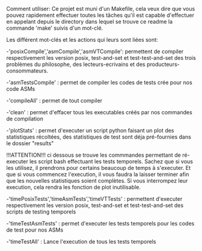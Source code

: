 Comment utiliser:
Ce projet est muni d'un Makefile, cela veux dire que vous pouvez rapidement effectuer toutes les tâches qu'il est capable d'effectuer en appelant depuis le directory dans lequel se trouve ce readme la commande 'make' suivis d'un mot-clé.

Les différent mot-clés et les actions qui leurs sont liées sont:

-'posixCompile','asmCompile','asmVTCompile': permettent de compiler respectivement les version posix, test-and-set et test-test-and-set des trois problèmes du philosophe, des lecteurs-ecrivains et des producteurs-consommateurs.

-'asmTestsCompile' : permet de compiler les codes de tests crée pour nos code ASMs

-'compileAll' : permet de tout compiler

-'clean' : permet d'effacer tous les executables créés par nos commandes de compilation

-'plotStats' : permet d'executer un script python faisant un plot des statistiques récoltées, des statistiques de test sont déja pré-fournies dans le dossier "results"

!!!ATTENTION!!! ci dessous se trouve les commmandes permettant de ré-executer les script bash effectuant les tests temporels. Sachez que si vous les utilisez, il prendrons pour certains beaucoup de temps à s'executer. Et que si vous commencez l'execution, il vous faudra la laisser terminer afin que les nouvelles statistiques soient complètes. Si vous interrompez leur execution, cela rendra les fonction de plot inutilisable.

-'timePosixTests','timeAsmTests','timeVTTests' : permettent d'executer respectivement les version posix, test-and-set et test-test-and-set des scripts de testing temporels

-'timeTestAsmTests' : permet d'executer les tests temporels pour les codes de test pour nos ASMs

-'timeTestAll' : Lance l'execution de tous les tests temporels

